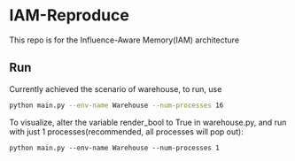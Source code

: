 # IAM-Reproduce
This repo is for the Influence-Aware Memory(IAM) architecture

## Run

Currently achieved the scenario of warehouse, to run, use
```bash
python main.py --env-name Warehouse --num-processes 16
```
To visualize, alter the variable render_bool to True  in warehouse.py, and run with just 1 processes(recommended, all processes will pop out):
```
python main.py --env-name Warehouse --num-processes 1
```